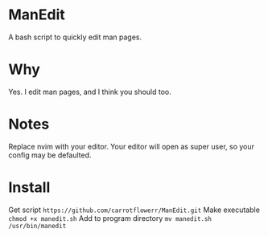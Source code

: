 # ManEdit
A bash script to quickly edit man pages.

# Why
Yes. I edit man pages, and I think you should too. 

# Notes
Replace nvim with your editor.
Your editor will open as super user, so your config may be defaulted.

# Install
Get script
`https://github.com/carrotflowerr/ManEdit.git`
Make executable
`chmod +x manedit.sh`
Add to program directory
`mv manedit.sh /usr/bin/manedit`

